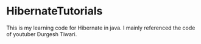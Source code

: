 # HibernateTutorials
This is my learning code for Hibernate in java. I mainly referenced the code of youtuber Durgesh Tiwari.

